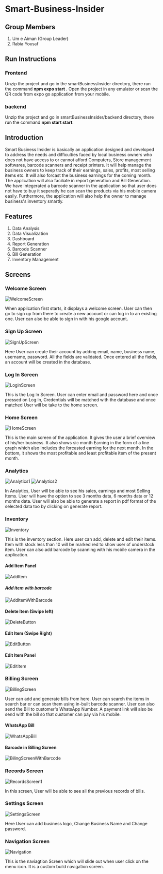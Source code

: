 # Smart-Business-Insider

## Group Members
1. Um e Aiman (Group Leader)
2. Rabia Yousaf

## Run Instructions

### Frontend 
Unzip the project and go in the smartBusinessInsider directory, there run the command **npm expo start** . Open the project in any emulator or scan the QR code from expo go application from your mobile.

### backend 
Unzip the project and go in smartBusinessInsider/backend directory, there run the command **npm start start**.

## Introduction
Smart Business Insider is basically an application designed and developed to address the needs and difficulties faced by local business owners
who does not have access to or cannot afford Computers, Store management softwares, barcode scanners and receipt printers. It will help manage the business owners to 
keep track of their earnings, sales, profits, most selling items etc. It will also forcast the business earnings for the coming month. The application will also faciliate in report generation and Bill Generation.
We have integerated a barcode scanner in the application so that user does not have to buy it seperatly he can scan the products via his mobile camera easily. Furthermore, the application will also help
the owner to manage business's inventory smartly.

## Features
1. Data Analysis
2. Data Visualization
3. Dashboard
4. Report Generation
5. Barcode Scanner
6. Bill Generation
7. Inventory Management

## Screens

### Welcome Screen

![WelcomeScreen](https://github.com/haroonriaz-15/Smart-Business-Insider/assets/61004113/b8ee1b31-6d2f-4fdf-87e0-017115d64ccb)

When appilcation first starts, it displays a welcome screen. User can then go to sign up from there to create a new account or can log in to an existing one. User can also be able to sign in with his google account.

### Sign Up Screen

![SignUpScreen](https://github.com/haroonriaz-15/Smart-Business-Insider/assets/61004113/84dc8136-8b67-4e30-af1d-e6c03b4e1af8)

Here User can create their account by adding email, name, business name, username, password. All the fields are validated. Once entered all the fields, an account will be created in the database.

### Log In Screen

![LoginScreen](https://github.com/haroonriaz-15/Smart-Business-Insider/assets/61004113/11b3bcbf-1e1b-40a5-91ef-6061c04731ef)

This is the Log In Screen. User can enter email and password here and once pressed on Log In, Credentials will be matched with the database and once matched User will be take to the home screen.

### Home Screen

![HomeScreen](https://github.com/haroonriaz-15/Smart-Business-Insider/assets/61004113/4f24565b-dbbd-4dcd-9c80-0d2e46a53385)

This is the main screen of the application. It gives the user a brief overview of his/her business. It also shows sic month Earning in the form of a line graph which also includes the forcasted earning for the next month. In the bottom, it shows the most profitable and least profitable item of the present month.

### Analytics

![Analytics1](https://github.com/haroonriaz-15/Smart-Business-Insider/assets/61004113/ba22e171-5191-460a-95c0-edb48a775032)
![Analytics2](https://github.com/haroonriaz-15/Smart-Business-Insider/assets/61004113/f2bc9be1-ab68-44fb-b3fe-e77dd94c4137)

In Analytics, User will be able to see his sales, earnings and most Selling Items. User will have the option to see 3 months data, 6 months data or 12 months data. User will also be able to generate a report in pdf format
of the selected data too by clicking on generate report. 

### Inventory

![Inventory](https://github.com/haroonriaz-15/Smart-Business-Insider/assets/61004113/c17705c6-2d81-4c86-9c80-b6a3debe0201)

This is the inventory section. Here user can add, delete and edit their items. Item with stock less than 10 will be marked red to show user of understock item. User can also add barcode by scanning with his mobile camera in the application.

#### Add Item Panel

![AddItem](https://github.com/haroonriaz-15/Smart-Business-Insider/assets/61004113/1955205c-6281-4f31-9a7e-328cbb1c92f4)

##### Add item with barcode

![AddItemWithBarcode](https://github.com/haroonriaz-15/Smart-Business-Insider/assets/61004113/e359ce69-b66e-4fe5-9c33-6b7732a7a529)

#### Delete Item (Swipe left)

![DeleteButton](https://github.com/haroonriaz-15/Smart-Business-Insider/assets/61004113/33a5f786-5c45-4ff2-91cd-fc60532dbe82)

#### Edit Item (Swipe Right)

![EditButton](https://github.com/haroonriaz-15/Smart-Business-Insider/assets/61004113/33065eeb-dee5-43a7-8e82-bdc01d6ee382)

#### Edit Item Panel

![EditItem](https://github.com/haroonriaz-15/Smart-Business-Insider/assets/61004113/0d16d062-683b-4064-a7fe-06d4d7a7f093)

### Billing Screen

![BillingScreen](https://github.com/haroonriaz-15/Smart-Business-Insider/assets/61004113/c05b9266-55c4-4868-adb0-5b89be2c2793)

User can add and generate bills from here. User can search the items in search bar or can scan them using in-built barcode scanner. User can also send the Bill to customer's WhatsApp Number. A payment link will also be send with the bill so that customer can pay via his mobile.

#### WhatsApp Bill

![WhatsAppBill](https://github.com/haroonriaz-15/Smart-Business-Insider/assets/61004113/005c04b2-642b-4a8b-9210-0f039f4ccc74)

#### Barcode in Billing Screen

![BilingScreenWithBarcode](https://github.com/haroonriaz-15/Smart-Business-Insider/assets/61004113/335063e7-e183-46c8-bcc6-1028715f6665)

### Records Screen

![RecordsScreen1](https://github.com/haroonriaz-15/Smart-Business-Insider/assets/61004113/8ecdbbeb-26c5-400f-a761-760a95707edb)

In this screen, User will be able to see all the previous records of bills.

### Settings Screen

![SettingsScreen](https://github.com/haroonriaz-15/Smart-Business-Insider/assets/61004113/2d8d8dc7-7a2d-4f01-a7e8-eccd00cd323b)

Here User can add business logo, Change Business Name and Change password.

### Navigation Screen

![Navigation](https://github.com/haroonriaz-15/Smart-Business-Insider/assets/61004113/71ee54b6-e596-43af-85a0-f7dc6f38c286)

This is the naviagtion Screen which will slide out when user click on the menu icon. It is a custom build navigation screen.
